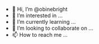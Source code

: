 - 👋 Hi, I’m @obinebright
- 👀 I’m interested in ...
- 🌱 I’m currently learning ...
- 💞️ I’m looking to collaborate on ...
- 📫 How to reach me ...

<!---
obinebright/obinebright is a ✨ special ✨ repository because its `README.md` (this file) appears on your GitHub profile.
You can click the Preview link to take a look at your changes.
--->
